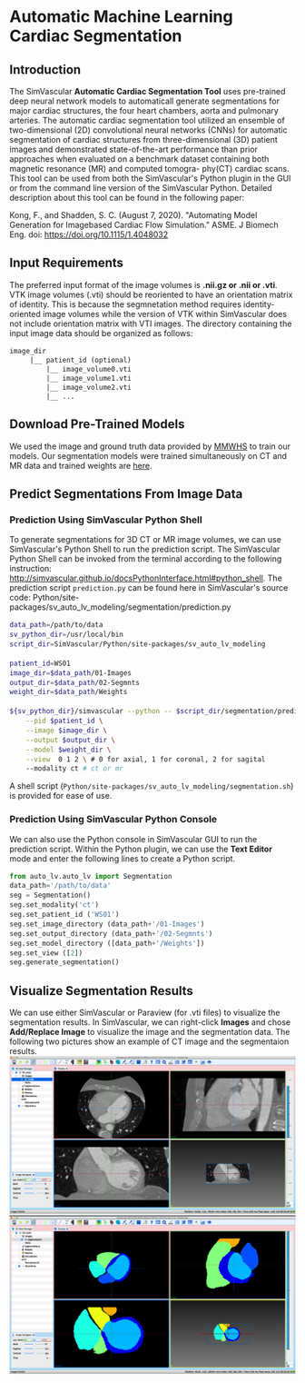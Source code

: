 # Automatic Machine Learning Cardiac Segmentation

## Introduction 

The SimVascular **Automatic Cardiac Segmentation Tool** uses pre-trained deep neural network models to automaticall generate segmentations for major cardiac structures, the four heart chambers, aorta and pulmonary arteries. The automatic cardiac segmentation tool utilized an ensemble of two-dimensional (2D) convolutional neural networks (CNNs) for automatic segmentation of cardiac structures from three-dimensional (3D) patient images and demonstrated state-of-the-art performance than prior approaches when evaluated on a benchmark dataset containing both magnetic resonance (MR) and computed tomogra- phy(CT) cardiac scans. This tool can be used from both the SimVascular's Python plugin in the GUI or from the command line version of the SimVascular Python. Detailed description about this tool can be found in the following paper:

Kong, F., and Shadden, S. C. (August 7, 2020). "Automating Model Generation for Imagebased Cardiac Flow Simulation." ASME. J Biomech Eng. doi: https://doi.org/10.1115/1.4048032

## Input Requirements
The preferred input format of the image volumes is **.nii.gz or .nii or .vti**. VTK image volumes (.vti) should be reoriented to have an orientation matrix of identity. This is because the segmnetation method requires identity-oriented image volumes while the version of VTK within SimVascular does not include orientation matrix with VTI images.
The directory containing the input image data should be organized as follows:

```
image_dir
     |__ patient_id (optional)
         |__ image_volume0.vti
         |__ image_volume1.vti
         |__ image_volume2.vti
         |__ ...
```
## Download  Pre-Trained Models
We used the image and ground truth data provided by [MMWHS](https://zmiclab.github.io/projects/mmwhs/) to train our models. 
Our segmentation models were trained simultaneously on CT and MR data and trained weights are [here](https://drive.google.com/open?id=162Xr5OezSZL-0K3aoYO7WnHWuGTEXkkj). 

## Predict Segmentations From Image Data

### Prediction Using SimVascular Python Shell

To generate segmentations for 3D CT or MR image volumes, we can use SimVascular's Python Shell to run the prediction script. The SimVascular Python Shell can be invoked from the terminal according to the following instruction: http://simvascular.github.io/docsPythonInterface.html#python_shell. The prediction script `prediction.py` can be found here in SimVascular's source code: Python/site-packages/sv_auto_lv_modeling/segmentation/prediction.py

```bash
data_path=/path/to/data
sv_python_dir=/usr/local/bin
script_dir=SimVascular/Python/site-packages/sv_auto_lv_modeling

patient_id=WS01
image_dir=$data_path/01-Images
output_dir=$data_path/02-Segmnts
weight_dir=$data_path/Weights

${sv_python_dir}/simvascular --python -- $script_dir/segmentation/prediction.py \
    --pid $patient_id \
    --image $image_dir \
    --output $output_dir \
    --model $weight_dir \
    --view  0 1 2 \ # 0 for axial, 1 for coronal, 2 for sagital
    --modality ct # ct or mr
```
A shell script (`Python/site-packages/sv_auto_lv_modeling/segmentation.sh`) is provided for ease of use. 

### Prediction Using SimVascular Python Console

We can also use the Python console in SimVascular GUI to run the prediction script. Within the Python plugin, we can use the **Text Editor** mode and enter the following lines to create a Python script. 

```Python
from auto_lv.auto_lv import Segmentation
data_path='/path/to/data'
seg = Segmentation()
seg.set_modality('ct')
seg.set_patient_id ('WS01')
seg.set_image_directory (data_path+'/01-Images')
seg.set_output_directory (data_path+'/02-Segmnts')
seg.set_model_directory ([data_path+'/Weights'])
seg.set_view ([2])
seg.generate_segmentation()
```

## Visualize Segmentation Results

We can use either SimVascular or Paraview (for .vti files) to visualize the segmentation results. In SimVascular, we can right-click **Images** and chose **Add/Replace Image** to visualize the image and the segmentation data. The following two pictures show an example of CT image and the segmentaion results. 
![images](imgs/images.png)
![segmentation](imgs/segmentation.png)

